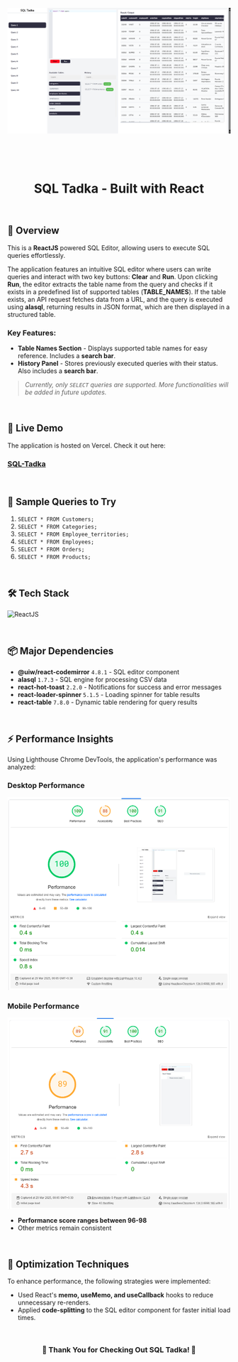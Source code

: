 ![image](./public/demo-image.png)

<br>
<br>
<br>

<h1 align="center">SQL Tadka - Built with React</h1>

<br>

## 🧐 Overview

This is a **ReactJS** powered SQL Editor, allowing users to execute SQL queries effortlessly.

The application features an intuitive SQL editor where users can write queries and interact with two key buttons: **Clear** and **Run**. Upon clicking **Run**, the editor extracts the table name from the query and checks if it exists in a predefined list of supported tables (**TABLE_NAMES**). If the table exists, an API request fetches data from a URL, and the query is executed using **alasql**, returning results in JSON format, which are then displayed in a structured table.

### Key Features:

- **Table Names Section** - Displays supported table names for easy reference. Includes a **search bar**.
- **History Panel** - Stores previously executed queries with their status. Also includes a **search bar**.

> _Currently, only `SELECT` queries are supported. More functionalities will be added in future updates._

<br>

## 🚀 Live Demo

The application is hosted on Vercel. Check it out here:

<h3><a href="https://sql-tadka.vercel.app/">SQL-Tadka</a></h3>

<br>

## 📝 Sample Queries to Try

1. `SELECT * FROM Customers;`
2. `SELECT * FROM Categories;`
3. `SELECT * FROM Employee_territories;`
4. `SELECT * FROM Employees;`
5. `SELECT * FROM Orders;`
6. `SELECT * FROM Products;`

<br>

## 🛠 Tech Stack

![ReactJS](https://img.shields.io/badge/ReactJS-61DAFB?&style=for-the-badge&logo=react&logoColor=white&style=plastic)

<br>

## 📦 Major Dependencies

- **@uiw/react-codemirror** `4.8.1` - SQL editor component
- **alasql** `1.7.3` - SQL engine for processing CSV data
- **react-hot-toast** `2.2.0` - Notifications for success and error messages
- **react-loader-spinner** `5.1.5` - Loading spinner for table results
- **react-table** `7.8.0` - Dynamic table rendering for query results

<br>

## ⚡ Performance Insights

Using Lighthouse Chrome DevTools, the application's performance was analyzed:

### Desktop Performance
![image](./public/desktop-perf.png)

### Mobile Performance
![image](./public/mobile-perf.png)

- **Performance score ranges between 96-98**
- Other metrics remain consistent

<br>

## 🔧 Optimization Techniques

To enhance performance, the following strategies were implemented:

- Used React's **memo, useMemo, and useCallback** hooks to reduce unnecessary re-renders.
- Applied **code-splitting** to the SQL editor component for faster initial load times.

<br>

<h3 align="center">🎉 Thank You for Checking Out SQL Tadka! 🎉</h3>
